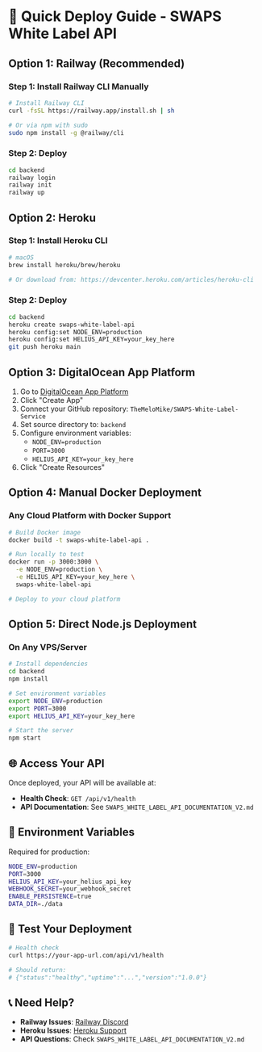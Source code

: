# 🚀 Quick Deploy Guide - SWAPS White Label API

## Option 1: Railway (Recommended)

### Step 1: Install Railway CLI Manually
```bash
# Install Railway CLI
curl -fsSL https://railway.app/install.sh | sh

# Or via npm with sudo
sudo npm install -g @railway/cli
```

### Step 2: Deploy
```bash
cd backend
railway login
railway init
railway up
```

## Option 2: Heroku

### Step 1: Install Heroku CLI
```bash
# macOS
brew install heroku/brew/heroku

# Or download from: https://devcenter.heroku.com/articles/heroku-cli
```

### Step 2: Deploy
```bash
cd backend
heroku create swaps-white-label-api
heroku config:set NODE_ENV=production
heroku config:set HELIUS_API_KEY=your_key_here
git push heroku main
```

## Option 3: DigitalOcean App Platform

1. Go to [DigitalOcean App Platform](https://cloud.digitalocean.com/apps)
2. Click "Create App"
3. Connect your GitHub repository: `TheMeloMike/SWAPS-White-Label-Service`
4. Set source directory to: `backend`
5. Configure environment variables:
   - `NODE_ENV=production`
   - `PORT=3000`
   - `HELIUS_API_KEY=your_key_here`
6. Click "Create Resources"

## Option 4: Manual Docker Deployment

### Any Cloud Platform with Docker Support
```bash
# Build Docker image
docker build -t swaps-white-label-api .

# Run locally to test
docker run -p 3000:3000 \
  -e NODE_ENV=production \
  -e HELIUS_API_KEY=your_key_here \
  swaps-white-label-api

# Deploy to your cloud platform
```

## Option 5: Direct Node.js Deployment

### On Any VPS/Server
```bash
# Install dependencies
cd backend
npm install

# Set environment variables
export NODE_ENV=production
export PORT=3000
export HELIUS_API_KEY=your_key_here

# Start the server
npm start
```

## 🌐 Access Your API

Once deployed, your API will be available at:
- **Health Check**: `GET /api/v1/health`
- **API Documentation**: See `SWAPS_WHITE_LABEL_API_DOCUMENTATION_V2.md`

## 🔧 Environment Variables

Required for production:
```bash
NODE_ENV=production
PORT=3000
HELIUS_API_KEY=your_helius_api_key
WEBHOOK_SECRET=your_webhook_secret
ENABLE_PERSISTENCE=true
DATA_DIR=./data
```

## 🧪 Test Your Deployment

```bash
# Health check
curl https://your-app-url.com/api/v1/health

# Should return:
# {"status":"healthy","uptime":"...","version":"1.0.0"}
```

## 📞 Need Help?

- **Railway Issues**: [Railway Discord](https://discord.gg/railway)
- **Heroku Issues**: [Heroku Support](https://help.heroku.com/)
- **API Questions**: Check `SWAPS_WHITE_LABEL_API_DOCUMENTATION_V2.md` 
